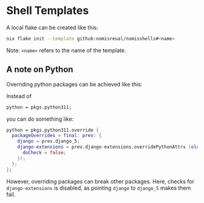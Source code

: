# Shell Templates

A local flake can be created like this:

```bash
nix flake init --template github:nomisreual/nomisshells#<name>
```

Note: `<name>` refers to the name of the template.

## A note on Python

Overriding python packages can be achieved like this:

Instead of

```nix
python = pkgs.python311;
```

you can do something like:

```nix
python = pkgs.python311.override {
  packageOverrides = final: prev: {
    django = prev.django_5;
    django-extensions = prev.django-extensions.overridePythonAttrs (old: rec {
      doCheck = false;
    });
  };
};
```

However, overriding packages can break other packages. Here, checks for `django-extensions` is disabled, as pointing `django` to `django_5` makes them fail.

